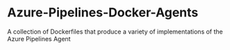 # Azure-Pipelines-Docker-Agents
A collection of Dockerfiles that produce a variety of implementations of the Azure Pipelines Agent
